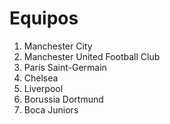 # Equipos

1. Manchester City
2. Manchester United Football Club
3. París Saint-Germain
4. Chelsea
5. Liverpool
6. Borussia Dortmund
7. Boca Juniors
